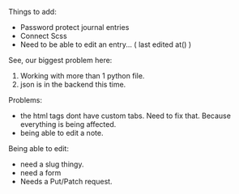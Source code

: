 Things to add:
- Password protect journal entries
- Connect Scss
- Need to be able to edit an entry... ( last edited at() )

See, our biggest problem here:
1. Working with more than 1 python file.
2. json is in the backend this time. 




Problems:
- the html tags dont have custom tabs. Need to fix that. Because everything is   being affected. 
- being able to edit a note. 







Being able to edit:
- need a slug thingy. 
- need a form
- Needs a Put/Patch request. 